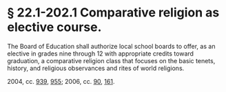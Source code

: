 # § 22.1-202.1 Comparative religion as elective course.

<p>The Board of Education shall authorize local school boards to offer, as an elective in grades nine through 12 with appropriate credits toward graduation, a comparative religion class that focuses on the basic tenets, history, and religious observances and rites of world religions.</p><p>2004, cc. <a href='http://lis.virginia.gov/cgi-bin/legp604.exe?041+ful+CHAP0939'>939</a>, <a href='http://lis.virginia.gov/cgi-bin/legp604.exe?041+ful+CHAP0955'>955</a>; 2006, cc. <a href='http://lis.virginia.gov/cgi-bin/legp604.exe?061+ful+CHAP0090'>90</a>, <a href='http://lis.virginia.gov/cgi-bin/legp604.exe?061+ful+CHAP0161'>161</a>.</p>